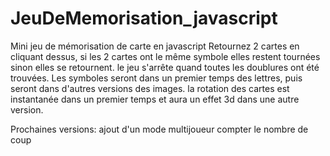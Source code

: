 # JeuDeMemorisation_javascript
Mini jeu de mémorisation de carte en javascript
Retournez 2 cartes en cliquant dessus, si les 2 cartes ont le même symbole elles restent tournées sinon elles se retournent.
le jeu s'arrête quand toutes les doublures ont été trouvées.
Les symboles seront dans un premier temps des lettres, puis seront dans d'autres versions des images.
la rotation des cartes est instantanée dans un premier temps et aura un effet 3d dans une autre version.

Prochaines versions:
ajout d'un mode multijoueur
compter le nombre de coup
